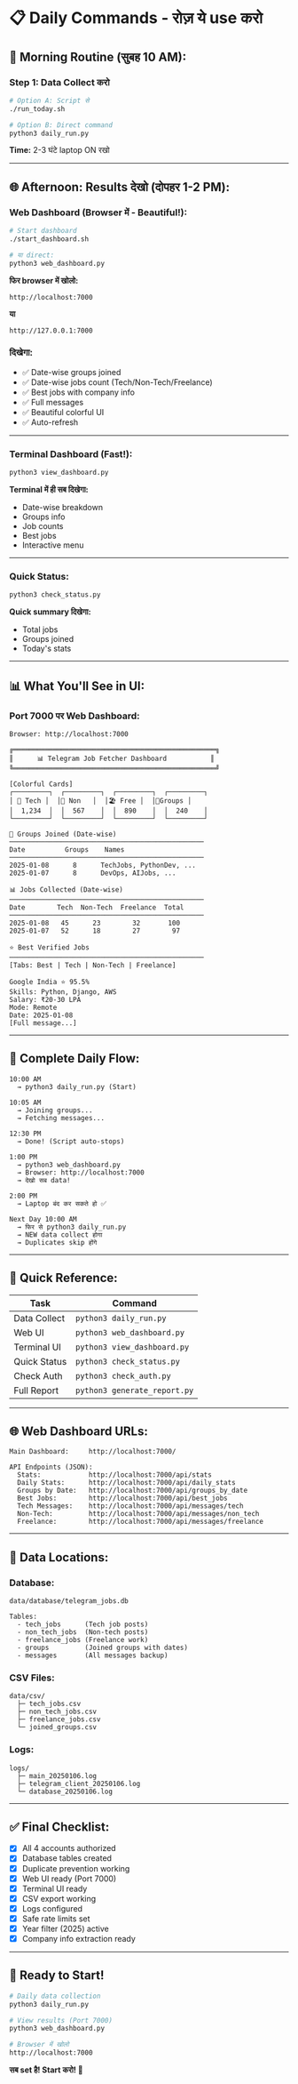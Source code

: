 # 📋 Daily Commands - रोज़ ये use करो

## 🌅 **Morning Routine (सुबह 10 AM):**

### **Step 1: Data Collect करो**

```bash
# Option A: Script से
./run_today.sh

# Option B: Direct command
python3 daily_run.py
```

**Time:** 2-3 घंटे laptop ON रखो

---

## 🌐 **Afternoon: Results देखो (दोपहर 1-2 PM):**

### **Web Dashboard (Browser में - Beautiful!):**

```bash
# Start dashboard
./start_dashboard.sh

# या direct:
python3 web_dashboard.py
```

**फिर browser में खोलो:**
```
http://localhost:7000
```

**या**
```
http://127.0.0.1:7000
```

### **दिखेगा:**
- ✅ Date-wise groups joined
- ✅ Date-wise jobs count (Tech/Non-Tech/Freelance)
- ✅ Best jobs with company info
- ✅ Full messages
- ✅ Beautiful colorful UI
- ✅ Auto-refresh

---

### **Terminal Dashboard (Fast!):**

```bash
python3 view_dashboard.py
```

**Terminal में ही सब दिखेगा:**
- Date-wise breakdown
- Groups info
- Job counts
- Best jobs
- Interactive menu

---

### **Quick Status:**

```bash
python3 check_status.py
```

**Quick summary दिखेगा:**
- Total jobs
- Groups joined
- Today's stats

---

## 📊 **What You'll See in UI:**

### **Port 7000 पर Web Dashboard:**

```
Browser: http://localhost:7000

╔═══════════════════════════════════════════════════╗
║      📊 Telegram Job Fetcher Dashboard           ║
╚═══════════════════════════════════════════════════╝

[Colorful Cards]
┌─────────┐  ┌─────────┐  ┌─────────┐  ┌─────────┐
│ 🔧 Tech │  │💼 Non   │  │🏖️ Free │  │🔗Groups │
│  1,234  │  │  567    │  │  890    │  │  240    │
└─────────┘  └─────────┘  └─────────┘  └─────────┘

📅 Groups Joined (Date-wise)
─────────────────────────────────────────────────
Date          Groups    Names
─────────────────────────────────────────────────
2025-01-08      8      TechJobs, PythonDev, ...
2025-01-07      8      DevOps, AIJobs, ...

📊 Jobs Collected (Date-wise)  
─────────────────────────────────────────────────
Date        Tech  Non-Tech  Freelance  Total
─────────────────────────────────────────────────
2025-01-08   45      23        32       100
2025-01-07   52      18        27        97

⭐ Best Verified Jobs
─────────────────────────────────────────────────
[Tabs: Best | Tech | Non-Tech | Freelance]

Google India ⭐ 95.5%
Skills: Python, Django, AWS
Salary: ₹20-30 LPA
Mode: Remote
Date: 2025-01-08
[Full message...]
```

---

## 🔄 **Complete Daily Flow:**

```
10:00 AM
  → python3 daily_run.py (Start)
  
10:05 AM
  → Joining groups...
  → Fetching messages...
  
12:30 PM
  → Done! (Script auto-stops)
  
1:00 PM
  → python3 web_dashboard.py
  → Browser: http://localhost:7000
  → देखो सब data!
  
2:00 PM
  → Laptop बंद कर सकते हो ✅
  
Next Day 10:00 AM
  → फिर से python3 daily_run.py
  → NEW data collect होगा
  → Duplicates skip होंगे
```

---

## 📝 **Quick Reference:**

| Task | Command |
|------|---------|
| Data Collect | `python3 daily_run.py` |
| Web UI | `python3 web_dashboard.py` |
| Terminal UI | `python3 view_dashboard.py` |
| Quick Status | `python3 check_status.py` |
| Check Auth | `python3 check_auth.py` |
| Full Report | `python3 generate_report.py` |

---

## 🌐 **Web Dashboard URLs:**

```
Main Dashboard:     http://localhost:7000/

API Endpoints (JSON):
  Stats:            http://localhost:7000/api/stats
  Daily Stats:      http://localhost:7000/api/daily_stats
  Groups by Date:   http://localhost:7000/api/groups_by_date
  Best Jobs:        http://localhost:7000/api/best_jobs
  Tech Messages:    http://localhost:7000/api/messages/tech
  Non-Tech:         http://localhost:7000/api/messages/non_tech
  Freelance:        http://localhost:7000/api/messages/freelance
```

---

## 💾 **Data Locations:**

### Database:
```
data/database/telegram_jobs.db

Tables:
  - tech_jobs      (Tech job posts)
  - non_tech_jobs  (Non-tech posts)
  - freelance_jobs (Freelance work)
  - groups         (Joined groups with dates)
  - messages       (All messages backup)
```

### CSV Files:
```
data/csv/
  ├─ tech_jobs.csv
  ├─ non_tech_jobs.csv
  ├─ freelance_jobs.csv
  └─ joined_groups.csv
```

### Logs:
```
logs/
  ├─ main_20250106.log
  ├─ telegram_client_20250106.log
  └─ database_20250106.log
```

---

## ✅ **Final Checklist:**

- [x] All 4 accounts authorized
- [x] Database tables created
- [x] Duplicate prevention working
- [x] Web UI ready (Port 7000)
- [x] Terminal UI ready
- [x] CSV export working
- [x] Logs configured
- [x] Safe rate limits set
- [x] Year filter (2025) active
- [x] Company info extraction ready

---

## 🚀 **Ready to Start!**

```bash
# Daily data collection
python3 daily_run.py

# View results (Port 7000)
python3 web_dashboard.py

# Browser में खोलो
http://localhost:7000
```

**सब set है! Start करो! 🎉**

